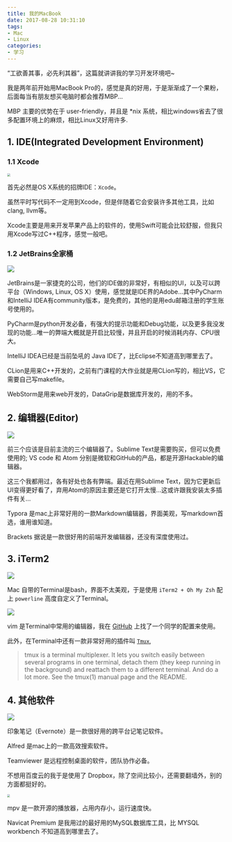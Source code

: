 ```yaml
---
title: 我的MacBook
date: 2017-08-28 10:31:10
tags:
- Mac
- Linux
categories:
- 学习
---
```


“工欲善其事，必先利其器”，这篇就讲讲我的学习开发环境吧~


我是两年前开始用MacBook Pro的，感觉是真的好用，于是渐渐成了一个果粉，后面每当有朋友想买电脑时都会推荐MBP...


MBP 主要的优势在于 user-friendly，并且是 \*nix 系统，相比windows省去了很多配置环境上的麻烦，相比Linux又好用许多.

<!-- more -->


## 1. IDE(Integrated Development Environment)

### 1.1 Xcode 

<img src="xcode.png" style="zoom:45%" />

首先必然是OS X系统的招牌IDE：`Xcode`。

虽然平时写代码不一定用到Xcode，但是伴随着它会安装许多其他工具，比如clang, llvm等。

Xcode主要是用来开发苹果产品上的软件的，使用Swift可能会比较舒服，但我只用Xcode写过C++程序，感觉一般吧。


### 1.2 JetBrains全家桶

<!-- ![jetbrains](jetbrains.png) -->
<img src="jetbrains.png" style="zoom:100%" />


JetBrains是一家捷克的公司，他们的IDE做的非常好，有相似的UI，以及可以跨平台（Windows, Linux, OS X）使用，感觉就是IDE界的Adobe...其中PyCharm和IntelliJ IDEA有community版本，是免费的，其他的是用edu邮箱注册的学生账号使用的。

PyCharm是python开发必备，有强大的提示功能和Debug功能，以及更多我没发现的功能…唯一的弊端大概就是开启比较慢，并且开启的时候消耗内存、CPU很大。

IntelliJ IDEA已经是当前坠吼的 Java IDE了，比Eclipse不知道高到哪里去了。

CLion是用来C++开发的，之前有门课程的大作业就是用CLion写的，相比VS，它需要自己写makefile。

WebStorm是用来web开发的，DataGrip是数据库开发的，用的不多。


## 2. 编辑器(Editor)

<!-- ![editor](editor.png) -->
<img src="editor.png" style="zoom:100%" />

前三个应该是目前主流的三个编辑器了。Sublime Text是需要购买，但可以免费使用的; VS code 和 Atom 分别是微软和GitHub的产品，都是开源Hackable的编辑器。

这三个我都用过，各有好处也各有弊端。最近在用Sublime Text，因为它更新后UI变得更好看了，弃用Atom的原因主要还是它打开太慢...这或许跟我安装太多插件有关...

Typora 是mac上非常好用的一款Markdown编辑器，界面美观，写markdown首选，谁用谁知道。

Brackets 据说是一款很好用的前端开发编辑器，还没有深度使用过。

## 3. iTerm2

<!-- ![iterm2](iterm2.png) -->
<img src="iterm2.png" style="zoom:100%" />

Mac 自带的Terminal是bash，界面不太美观，于是使用 `iTerm2 + Oh My Zsh`  配上 `powerline` 高度自定义了Terminal。

<!-- ![vim](vim.gif) -->
<img src="vim.png" style="zoom:100%" />

vim 是Terminal中常用的编辑器，我在 [GitHub](https://github.com/wklken/k-vim) 上找了一个同学的配置来使用。

此外，在Terminal中还有一款非常好用的插件叫 [`Tmux`](https://github.com/tmux/tmux/wiki),

> tmux is a terminal multiplexer. It lets you switch easily between several programs in one terminal, detach them (they keep running in the background) and reattach them to a different terminal. And do a lot more. See the tmux(1) manual page and the README.

## 4. 其他软件

<!-- ![efficiency](efficiency.png) -->
<img src="efficiency.png" style="zoom:100%" />

印象笔记（Evernote）是一款很好用的跨平台记笔记软件。

Alfred 是mac上的一款高效搜索软件。

Teamviewer 是远程控制桌面的软件，团队协作必备。

不想用百度云的我于是使用了 Dropbox，除了空间比较小，还需要翻墙外，别的方面都挺好的。

<!-- ![efficiency2](/images/我的MacBook/efficiency2.png) -->

<img src="efficiency2.png" style="zoom:40%" />


mpv 是一款开源的播放器，占用内存小，运行速度快。

Navicat Premium 是我用过的最好用的MySQL数据库工具，比 MYSQL workbench 不知道高到哪里去了。





